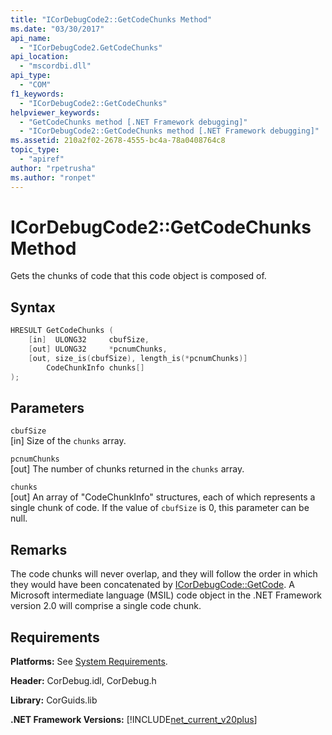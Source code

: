 ```yaml
---
title: "ICorDebugCode2::GetCodeChunks Method"
ms.date: "03/30/2017"
api_name:
  - "ICorDebugCode2.GetCodeChunks"
api_location:
  - "mscordbi.dll"
api_type:
  - "COM"
f1_keywords:
  - "ICorDebugCode2::GetCodeChunks"
helpviewer_keywords:
  - "GetCodeChunks method [.NET Framework debugging]"
  - "ICorDebugCode2::GetCodeChunks method [.NET Framework debugging]"
ms.assetid: 210a2f02-2678-4555-bc4a-78a0408764c8
topic_type:
  - "apiref"
author: "rpetrusha"
ms.author: "ronpet"
---
```

# ICorDebugCode2::GetCodeChunks Method

Gets the chunks of code that this code object is composed of.

## Syntax

```cpp
HRESULT GetCodeChunks (
    [in]  ULONG32     cbufSize,
    [out] ULONG32     *pcnumChunks,
    [out, size_is(cbufSize), length_is(*pcnumChunks)]
        CodeChunkInfo chunks[]
);
```

## Parameters

 `cbufSize`  
 [in] Size of the `chunks` array.

 `pcnumChunks`  
 [out] The number of chunks returned in the `chunks` array.

 `chunks`  
 [out] An array of "CodeChunkInfo" structures, each of which represents a single chunk of code. If the value of `cbufSize` is 0, this parameter can be null.

## Remarks

 The code chunks will never overlap, and they will follow the order in which they would have been concatenated by [ICorDebugCode::GetCode](icordebugcode-getcode-method.md). A Microsoft intermediate language (MSIL) code object in the .NET Framework version 2.0 will comprise a single code chunk.

## Requirements

 **Platforms:** See [System Requirements](../../get-started/system-requirements.md).

 **Header:** CorDebug.idl, CorDebug.h

 **Library:** CorGuids.lib

 **.NET Framework Versions:** [!INCLUDE[net_current_v20plus](../../../../includes/net-current-v20plus-md.md)]
 
